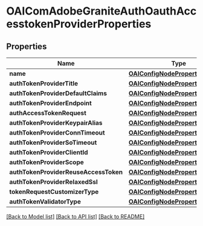 # OAIComAdobeGraniteAuthOauthAccesstokenProviderProperties

## Properties
Name | Type | Description | Notes
------------ | ------------- | ------------- | -------------
**name** | [**OAIConfigNodePropertyString***](OAIConfigNodePropertyString.md) |  | [optional] 
**authTokenProviderTitle** | [**OAIConfigNodePropertyString***](OAIConfigNodePropertyString.md) |  | [optional] 
**authTokenProviderDefaultClaims** | [**OAIConfigNodePropertyArray***](OAIConfigNodePropertyArray.md) |  | [optional] 
**authTokenProviderEndpoint** | [**OAIConfigNodePropertyString***](OAIConfigNodePropertyString.md) |  | [optional] 
**authAccessTokenRequest** | [**OAIConfigNodePropertyString***](OAIConfigNodePropertyString.md) |  | [optional] 
**authTokenProviderKeypairAlias** | [**OAIConfigNodePropertyString***](OAIConfigNodePropertyString.md) |  | [optional] 
**authTokenProviderConnTimeout** | [**OAIConfigNodePropertyInteger***](OAIConfigNodePropertyInteger.md) |  | [optional] 
**authTokenProviderSoTimeout** | [**OAIConfigNodePropertyInteger***](OAIConfigNodePropertyInteger.md) |  | [optional] 
**authTokenProviderClientId** | [**OAIConfigNodePropertyString***](OAIConfigNodePropertyString.md) |  | [optional] 
**authTokenProviderScope** | [**OAIConfigNodePropertyString***](OAIConfigNodePropertyString.md) |  | [optional] 
**authTokenProviderReuseAccessToken** | [**OAIConfigNodePropertyBoolean***](OAIConfigNodePropertyBoolean.md) |  | [optional] 
**authTokenProviderRelaxedSsl** | [**OAIConfigNodePropertyBoolean***](OAIConfigNodePropertyBoolean.md) |  | [optional] 
**tokenRequestCustomizerType** | [**OAIConfigNodePropertyString***](OAIConfigNodePropertyString.md) |  | [optional] 
**authTokenValidatorType** | [**OAIConfigNodePropertyString***](OAIConfigNodePropertyString.md) |  | [optional] 

[[Back to Model list]](../README.md#documentation-for-models) [[Back to API list]](../README.md#documentation-for-api-endpoints) [[Back to README]](../README.md)


